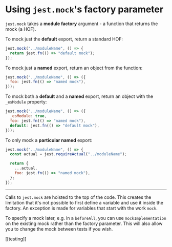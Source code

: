 # Using `jest.mock`'s factory parameter

`jest.mock` takes a **module factory** argument - a function that returns the mock (a HOF).

To mock just the **default** export, return a standard HOF:

```javascript
jest.mock("../moduleName", () => {
  return jest.fn(() => "default mock");
});
```

To mock just a **named** export, return an object from the function:

```javascript
jest.mock("../moduleName", () => ({
  foo: jest.fn(() => "named mock"),
}));
```

To mock both a **default** and a **named** export, return an object with the `_esModule` property:

```javascript
jest.mock("../moduleName", () => ({
  _esModule: true,
  foo: jest.fn(() => "named mock"),
  default: jest.fn(() => "default mock"),
}));
```

To only mock a **particular named** export:

```javascript
jest.mock("../moduleName", () => {
  const actual = jest.requireActual("../moduleName");

  return {
    ...actual,
    foo: jest.fn(() => "named mock"),
  };
});
```

---

Calls to `jest.mock` are hoisted to the top of the code. This creates the limitation that it's not possible to first define a variable and use it inside the factory. An exception is made for variables that start with the work `mock`.

To specify a mock later, e.g. in a `beforeAll`, you can use `mockImplementation` on the existing mock rather than the factory parameter. This will also allow you to change the mock between tests if you wish.

[[testing]]
